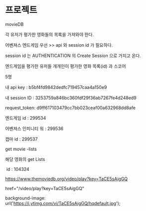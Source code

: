 # 프로젝트

movieDB

각 유저가 평가한 영화들의 목록을 가져와야 한다.

어벤져스 엔드게임 우선 >> api 와 session id 가 필요하다.

session id 는 AUTHENTICATION 의 Create Session 으로 가지고 온다.

 엔드게임을 평가한 유저들 개개인이 평가한 영화 목록(id) 과 스코어

5명

내 api key : b5bf4fd9842dedfc719457caa4a150e9

내 session ID : 3253759a846bc360fdf29f36ab7267fe4d248ed9

request_token: d9ff617103479cc7bb023ceaf00a632968dd8afe



엔드게임 id  : 299534

어벤져스 인피니티 워 : 299536

캡마 id : 299537



get movie -lists

해당 영화의 get Lists

​	id : 104324

<https://www.themoviedb.org/video/play?key=TaCE5sAigGQ>

href="/video/play?key=TaCE5sAigGQ"

background-image: url('https://i.ytimg.com/vi/TaCE5sAigGQ/hqdefault.jpg');